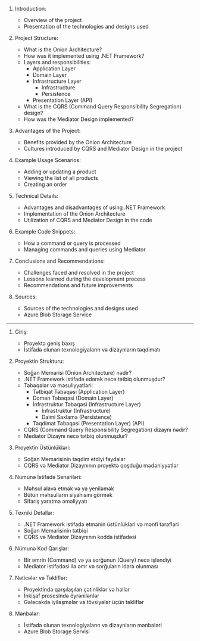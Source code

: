 1. Introduction:
   - Overview of the project
   - Presentation of the technologies and designs used

2. Project Structure:
   - What is the Onion Architecture?
   - How was it implemented using .NET Framework?
   - Layers and responsibilities:
     - Application Layer
     - Domain Layer
     - Infrastructure Layer
       - Infrastructure
       - Persistence
     - Presentation Layer (API)
   - What is the CQRS (Command Query Responsibility Segregation) design?
   - How was the Mediator Design implemented?

3. Advantages of the Project:
   - Benefits provided by the Onion Architecture
   - Cultures introduced by CQRS and Mediator Design in the project

4. Example Usage Scenarios:
   - Adding or updating a product
   - Viewing the list of all products
   - Creating an order

5. Technical Details:
   - Advantages and disadvantages of using .NET Framework
   - Implementation of the Onion Architecture
   - Utilization of CQRS and Mediator Design in the code

6. Example Code Snippets:
   - How a command or query is processed
   - Managing commands and queries using Mediator

7. Conclusions and Recommendations:
   - Challenges faced and resolved in the project
   - Lessons learned during the development process
   - Recommendations and future improvements

8. Sources:
   - Sources of the technologies and designs used
   - Azure Blob Storage Service


_____________________________________________________________________________________________


1. Giriş:
   - Proyektə geniş baxış
   - İstifadə olunan texnologiyaların və dizaynların təqdimatı

2. Proyektin Strukturu:
   - Soğan Memarisi (Onion Architecture) nədir?
   - .NET Framework istifadə edərək necə tətbiq olunmuşdur?
   - Təbəqələr və məsuliyyətləri:
     - Tətbiqat Təbəqəsi (Application Layer)
     - Domen Təbəqəsi (Domain Layer)
     - İnfrastruktur Təbəqəsi (Infrastructure Layer)
       - İnfrastruktur (Infrastructure)
       - Daimi Saxlama (Persistence)
     - Təqdimat Təbəqəsi (Presentation Layer) (API)
   - CQRS (Command Query Responsibility Segregation) dizaynı nədir?
   - Mediator Dizaynı necə tətbiq olunmuşdur?

3. Proyektin Üstünlükləri:
   - Soğan Memarisinin təqdim etdiyi faydalar
   - CQRS və Mediator Dizaynının proyektə qoşduğu mədəniyyətlər

4. Nümunə İstifadə Senariləri:
   - Məhsul əlavə etmək və ya yeniləmək
   - Bütün məhsulların siyahısını görmək
   - Sifariş yaratma əməliyyatı

5. Texniki Detallar:
   - .NET Framework istifadə etmənin üstünlükləri və mənfi tərəfləri
   - Soğan Memarisinin tətbiqi
   - CQRS və Mediator Dizaynının kodda istifadəsi

6. Nümunə Kod Qarışlar:
   - Bir əmrin (Command) və ya sorğunun (Query) necə işləndiyi
   - Mediator istifadəsi ilə əmr və sorğuların idarə olunması

7. Nəticələr və Təkliflər:
   - Proyektində qarşılaşılan çətinliklər və həllər
   - İnkişaf prosesində öyrənilənlər
   - Gələcəkdə iyiləşmələr və tövsiyələr üçün təkliflər

8. Mənbələr:
   - İstifadə olunan texnologiyaların və dizaynların mənbələri
   - Azure Blob Storage Servisi
